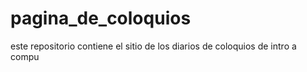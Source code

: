 # pagina_de_coloquios
este repositorio contiene el sitio de los diarios de coloquios de intro a compu
